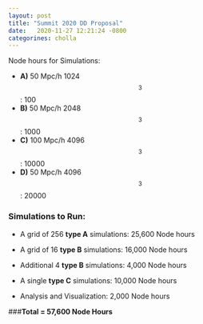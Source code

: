 ```yaml
---
layout: post
title: "Summit 2020 DD Proposal"
date:   2020-11-27 12:21:24 -0800
categorines: cholla
---
```




Node hours for Simulations:
* **A)** 50 Mpc/h  1024$$^3$$: 100
* **B)** 50 Mpc/h  2048$$^3$$: 1000
* **C)** 100 Mpc/h  4096$$^3$$: 10000
* **D)** 50 Mpc/h  4096$$^3$$: 20000 


### Simulations to Run:

* A grid of 256 **type A** simulations: 25,600 Node hours

* A grid of 16 **type B** simulations: 16,000 Node hours 

* Additional 4 **type B** simulations: 4,000 Node hours 

* A single **type C** simulations: 10,000 Node hours

* Analysis and Visualization: 2,000 Node hours

###**Total = 57,600 Node Hours**





